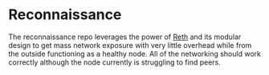 # Reconnaissance
The reconnaissance repo leverages the power of [Reth](https://github.com/paradigmxyz/reth) and its modular design to get mass network exposure with very little overhead
while from the outside functioning as a healthy node. All of the networking should work correctly although the node currently is struggling to find peers.